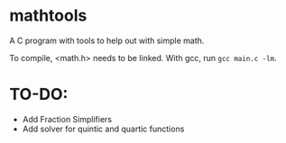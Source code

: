 # mathtools
A C program with tools to help out with simple math.

To compile, <math.h> needs to be linked. With gcc, run `gcc main.c -lm`.

# TO-DO:
- Add Fraction Simplifiers
- Add solver for quintic and quartic functions
